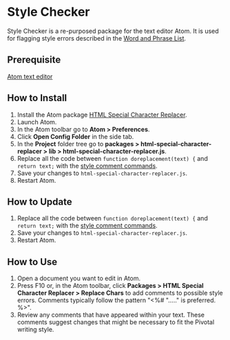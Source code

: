 # Style Checker

Style Checker is a re-purposed package for the text editor Atom. It is used for flagging style errors described in the [Word and Phrase List](https://docs.google.com/spreadsheets/d/1hkadtxR1hY57kK7h5HN4ITHLJleZixCDH_RJPUpNq_A/edit#gid=0).

## Prerequisite

[Atom text editor](https://atom.io/)

## How to Install

  1. Install the Atom package [HTML Special Character Replacer](https://atom.io/packages/html-special-character-replacer).
  1. Launch Atom.
  1. In the Atom toolbar go to **Atom > Preferences**.
  1. Click **Open Config Folder** in the side tab.
  1. In the **Project** folder tree go to **packages > html-special-character-replacer > lib > html-special-character-replacer.js**.
  1. Replace all the code between `function doreplacement(text) {` and `return text;` with the [style comment commands](https://github.com/pivotal-cf-experimental/docs-utility-scripts/blob/master/style-checker/style-comment-commands.txt).
  1. Save your changes to `html-special-character-replacer.js`.
  1. Restart Atom.

## How to Update

  1. Replace all the code between `function doreplacement(text) {` and `return text;` with the [style comment commands](https://github.com/pivotal-cf-experimental/docs-utility-scripts/blob/master/style-checker/style-comment-commands.txt).
  1. Save your changes to `html-special-character-replacer.js`.
  1. Restart Atom.

## How to Use

  1. Open a document you want to edit in Atom.
  1. Press F10 or, in the Atom toolbar, click **Packages > HTML Special Character Replacer > Replace Chars** to add comments to possible style errors. Comments typically follow the pattern "<%# "....." is preferred. %>".
  1. Review any comments that have appeared within your text. These comments suggest changes that might be necessary to fit the Pivotal writing style.
